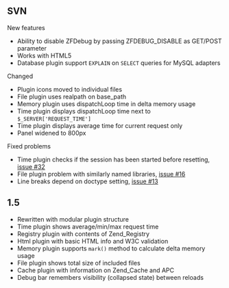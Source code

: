 ## SVN ##
New features
  * Ability to disable ZFDebug by passing ZFDEBUG\_DISABLE as GET/POST parameter
  * Works with HTML5
  * Database plugin support `EXPLAIN` on `SELECT` queries for MySQL adapters

Changed
  * Plugin icons moved to individual files
  * File plugin uses realpath on base\_path
  * Memory plugin uses dispatchLoop time in delta memory usage
  * Time plugin displays dispatchLoop time next to `$_SERVER['REQUEST_TIME']`
  * Time plugin displays average time for current request only
  * Panel widened to 800px

Fixed problems
  * Time plugin checks if the session has been started before resetting, [issue #32](https://code.google.com/p/zfdebug/issues/detail?id=#32)
  * File plugin problem with similarly named libraries, [issue #16](https://code.google.com/p/zfdebug/issues/detail?id=#16)
  * Line breaks depend on doctype setting, [issue #13](https://code.google.com/p/zfdebug/issues/detail?id=#13)

## 1.5 ##
  * Rewritten with modular plugin structure
  * Time plugin shows average/min/max request time
  * Registry plugin with contents of Zend\_Registry
  * Html plugin with basic HTML info and W3C validation
  * Memory plugin supports `mark()` method to calculate delta memory usage
  * File plugin shows total size of included files
  * Cache plugin with information on Zend\_Cache and APC
  * Debug bar remembers visibility (collapsed state) between reloads